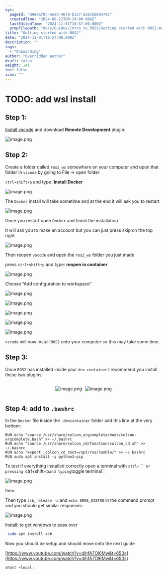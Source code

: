 ```yaml
---
sys:
  pageId: "89e0a78c-4e2b-4070-b327-d28cb0694742"
  createdTime: "2024-08-21T00:24:00.000Z"
  lastEditedTime: "2024-11-01T18:57:00.000Z"
  propFilepath: "docs/Guides/intro_to_ROS2/Getting started with ROS2.md"
title: "Getting started with ROS2"
date: "2024-11-01T18:57:00.000Z"
description: ""
tags:
  - "Onboarding"
author: "Overridden author"
draft: false
weight: 141
toc: false
icon: ""
---
```


# TODO: add wsl install

## Step 1:

[Install vscode](https://code.visualstudio.com/download) and download **Remote Development** plugin:

![image.png](https://prod-files-secure.s3.us-west-2.amazonaws.com/d518164a-d88e-44d1-a4ee-3adb3bd8bce0/efb52993-1881-4a40-b95e-6f020334f022/image.png?X-Amz-Algorithm=AWS4-HMAC-SHA256&X-Amz-Content-Sha256=UNSIGNED-PAYLOAD&X-Amz-Credential=ASIAZI2LB466ZWZCO5VK%2F20250419%2Fus-west-2%2Fs3%2Faws4_request&X-Amz-Date=20250419T021533Z&X-Amz-Expires=3600&X-Amz-Security-Token=IQoJb3JpZ2luX2VjEPr%2F%2F%2F%2F%2F%2F%2F%2F%2F%2FwEaCXVzLXdlc3QtMiJGMEQCIDiWj6oD89gNbzoxoqxLFv%2BZ8Gz4gA%2FO8isFXZFvrf5UAiAG81gkFWvckGMF4ADaJiTOQgIWK2yghdt8ejh9F6nFoiqIBAiD%2F%2F%2F%2F%2F%2F%2F%2F%2F%2F8BEAAaDDYzNzQyMzE4MzgwNSIM04s7%2F092gvzHA9b%2BKtwDO5MvpPhSGx8Sc6HwVpQ31zvm8Hd99H5OnN0u4D2zb4poSulYgZz8w%2BggNDQOzedFa%2Bff7g0WX9uVfFADh664wdedTbGSYcn6K5qvV8lnMdxUTbq99%2Brx5ZLCrthJb7MvTCS2fyJOVEgVBLyZrio5jx4z7JxljO4HPTQVlRget1HwknhKdhaHBZYKwTP07yRXsneIdNHhKkZgUn1YBMH%2FZfgNTBZaocTOGL02Vz2s3cwZ8lyIyj8%2FnZrBkTjZfeJIE2h58dVrm%2FIuBTsDk0s7HSMiN6h2w16VjfGqX6ZYXI5pzW6NDyE2em4Ap9eH%2Fz1kG4HwksLXWx%2Fb%2FmhWKCfn%2FBKQ665strvWcnH1Ouz7%2FKvSi1UFT58qBHQU74%2FJrNOOnjG6CkGj%2ByoZaRtQwG8rtzqzlPCiPfgNZGHSghk%2F4gtjzYQKjL4N2TChZQb%2FNoVuvx0vRN4WjY7a9Q%2BreU0WA6Hq1T5LPwms8bAu2l7e50RoHw3rbxTC8bFRTA1QdLeDB%2FGck6lXh%2FXVXAYzqWF1dghK5WCbjbWHm4EQHmR4Yk22ebhs6UGmJ%2B4UYcm7tE1oAwYmPlyDbIYN4AaYaB3U%2FsmB13LmKkWX7si2thPmqgmultCcAyDWW%2Bn9YAcw6YWMwAY6pgE4aDIvdr8A%2B2EptWymykPrufX4rdHdSAL5nRQ90joeBxYOGBg05pftHP%2F7unygkR%2F9GG4LlZ%2FhIsnBXz%2BGL2DQgyiWrdakI5WvXJjJ9Jn5pOf3nghlwIi38XAMtQtGljXO7wauE%2FYjt0LSMoVjYr%2F8eBBL%2BuJ9bBsuARSUWjAQiwU3IDKoGurQEFDq0O4gJjVx2kokoBPA1PaXqE35ZZMJqt47yJJ%2B&X-Amz-Signature=3b69d99962139a6c1b0b7ccd3f73eb3f85e313d247120cf83f826639d1d9c624&X-Amz-SignedHeaders=host&x-id=GetObject)

## Step 2:

Create a folder called `ros2_ws` somewhere on your computer and open that folder in `vscode` by going to File → open folder 

`ctrl+shift+p` and type: **Install Docker**

![image.png](https://prod-files-secure.s3.us-west-2.amazonaws.com/d518164a-d88e-44d1-a4ee-3adb3bd8bce0/2269dc0e-1cd5-47ff-bceb-c04ad9b2eab0/image.png?X-Amz-Algorithm=AWS4-HMAC-SHA256&X-Amz-Content-Sha256=UNSIGNED-PAYLOAD&X-Amz-Credential=ASIAZI2LB466ZWZCO5VK%2F20250419%2Fus-west-2%2Fs3%2Faws4_request&X-Amz-Date=20250419T021533Z&X-Amz-Expires=3600&X-Amz-Security-Token=IQoJb3JpZ2luX2VjEPr%2F%2F%2F%2F%2F%2F%2F%2F%2F%2FwEaCXVzLXdlc3QtMiJGMEQCIDiWj6oD89gNbzoxoqxLFv%2BZ8Gz4gA%2FO8isFXZFvrf5UAiAG81gkFWvckGMF4ADaJiTOQgIWK2yghdt8ejh9F6nFoiqIBAiD%2F%2F%2F%2F%2F%2F%2F%2F%2F%2F8BEAAaDDYzNzQyMzE4MzgwNSIM04s7%2F092gvzHA9b%2BKtwDO5MvpPhSGx8Sc6HwVpQ31zvm8Hd99H5OnN0u4D2zb4poSulYgZz8w%2BggNDQOzedFa%2Bff7g0WX9uVfFADh664wdedTbGSYcn6K5qvV8lnMdxUTbq99%2Brx5ZLCrthJb7MvTCS2fyJOVEgVBLyZrio5jx4z7JxljO4HPTQVlRget1HwknhKdhaHBZYKwTP07yRXsneIdNHhKkZgUn1YBMH%2FZfgNTBZaocTOGL02Vz2s3cwZ8lyIyj8%2FnZrBkTjZfeJIE2h58dVrm%2FIuBTsDk0s7HSMiN6h2w16VjfGqX6ZYXI5pzW6NDyE2em4Ap9eH%2Fz1kG4HwksLXWx%2Fb%2FmhWKCfn%2FBKQ665strvWcnH1Ouz7%2FKvSi1UFT58qBHQU74%2FJrNOOnjG6CkGj%2ByoZaRtQwG8rtzqzlPCiPfgNZGHSghk%2F4gtjzYQKjL4N2TChZQb%2FNoVuvx0vRN4WjY7a9Q%2BreU0WA6Hq1T5LPwms8bAu2l7e50RoHw3rbxTC8bFRTA1QdLeDB%2FGck6lXh%2FXVXAYzqWF1dghK5WCbjbWHm4EQHmR4Yk22ebhs6UGmJ%2B4UYcm7tE1oAwYmPlyDbIYN4AaYaB3U%2FsmB13LmKkWX7si2thPmqgmultCcAyDWW%2Bn9YAcw6YWMwAY6pgE4aDIvdr8A%2B2EptWymykPrufX4rdHdSAL5nRQ90joeBxYOGBg05pftHP%2F7unygkR%2F9GG4LlZ%2FhIsnBXz%2BGL2DQgyiWrdakI5WvXJjJ9Jn5pOf3nghlwIi38XAMtQtGljXO7wauE%2FYjt0LSMoVjYr%2F8eBBL%2BuJ9bBsuARSUWjAQiwU3IDKoGurQEFDq0O4gJjVx2kokoBPA1PaXqE35ZZMJqt47yJJ%2B&X-Amz-Signature=b4b40a29b004968fa7269237e4339bc2b3a3aacae7ff7c8ea1ef0fa6156ce018&X-Amz-SignedHeaders=host&x-id=GetObject)

The `Docker` install will take sometime and at the end it will ask you to restart

![image.png](https://prod-files-secure.s3.us-west-2.amazonaws.com/d518164a-d88e-44d1-a4ee-3adb3bd8bce0/ed233f78-be33-4b1f-b89c-9c346c0e961e/image.png?X-Amz-Algorithm=AWS4-HMAC-SHA256&X-Amz-Content-Sha256=UNSIGNED-PAYLOAD&X-Amz-Credential=ASIAZI2LB466ZWZCO5VK%2F20250419%2Fus-west-2%2Fs3%2Faws4_request&X-Amz-Date=20250419T021533Z&X-Amz-Expires=3600&X-Amz-Security-Token=IQoJb3JpZ2luX2VjEPr%2F%2F%2F%2F%2F%2F%2F%2F%2F%2FwEaCXVzLXdlc3QtMiJGMEQCIDiWj6oD89gNbzoxoqxLFv%2BZ8Gz4gA%2FO8isFXZFvrf5UAiAG81gkFWvckGMF4ADaJiTOQgIWK2yghdt8ejh9F6nFoiqIBAiD%2F%2F%2F%2F%2F%2F%2F%2F%2F%2F8BEAAaDDYzNzQyMzE4MzgwNSIM04s7%2F092gvzHA9b%2BKtwDO5MvpPhSGx8Sc6HwVpQ31zvm8Hd99H5OnN0u4D2zb4poSulYgZz8w%2BggNDQOzedFa%2Bff7g0WX9uVfFADh664wdedTbGSYcn6K5qvV8lnMdxUTbq99%2Brx5ZLCrthJb7MvTCS2fyJOVEgVBLyZrio5jx4z7JxljO4HPTQVlRget1HwknhKdhaHBZYKwTP07yRXsneIdNHhKkZgUn1YBMH%2FZfgNTBZaocTOGL02Vz2s3cwZ8lyIyj8%2FnZrBkTjZfeJIE2h58dVrm%2FIuBTsDk0s7HSMiN6h2w16VjfGqX6ZYXI5pzW6NDyE2em4Ap9eH%2Fz1kG4HwksLXWx%2Fb%2FmhWKCfn%2FBKQ665strvWcnH1Ouz7%2FKvSi1UFT58qBHQU74%2FJrNOOnjG6CkGj%2ByoZaRtQwG8rtzqzlPCiPfgNZGHSghk%2F4gtjzYQKjL4N2TChZQb%2FNoVuvx0vRN4WjY7a9Q%2BreU0WA6Hq1T5LPwms8bAu2l7e50RoHw3rbxTC8bFRTA1QdLeDB%2FGck6lXh%2FXVXAYzqWF1dghK5WCbjbWHm4EQHmR4Yk22ebhs6UGmJ%2B4UYcm7tE1oAwYmPlyDbIYN4AaYaB3U%2FsmB13LmKkWX7si2thPmqgmultCcAyDWW%2Bn9YAcw6YWMwAY6pgE4aDIvdr8A%2B2EptWymykPrufX4rdHdSAL5nRQ90joeBxYOGBg05pftHP%2F7unygkR%2F9GG4LlZ%2FhIsnBXz%2BGL2DQgyiWrdakI5WvXJjJ9Jn5pOf3nghlwIi38XAMtQtGljXO7wauE%2FYjt0LSMoVjYr%2F8eBBL%2BuJ9bBsuARSUWjAQiwU3IDKoGurQEFDq0O4gJjVx2kokoBPA1PaXqE35ZZMJqt47yJJ%2B&X-Amz-Signature=5b14ed0fc86e96c79b259dbb3ffe54fb00a51f1d984805eb0cbb9599a91921bd&X-Amz-SignedHeaders=host&x-id=GetObject)

Once you restart open `Docker` and finish the installation

It will ask you to make an account but you can just press skip on the top right

![image.png](https://prod-files-secure.s3.us-west-2.amazonaws.com/d518164a-d88e-44d1-a4ee-3adb3bd8bce0/21010ad9-1659-4fd9-9f59-9932a09b2a3d/image.png?X-Amz-Algorithm=AWS4-HMAC-SHA256&X-Amz-Content-Sha256=UNSIGNED-PAYLOAD&X-Amz-Credential=ASIAZI2LB466ZWZCO5VK%2F20250419%2Fus-west-2%2Fs3%2Faws4_request&X-Amz-Date=20250419T021533Z&X-Amz-Expires=3600&X-Amz-Security-Token=IQoJb3JpZ2luX2VjEPr%2F%2F%2F%2F%2F%2F%2F%2F%2F%2FwEaCXVzLXdlc3QtMiJGMEQCIDiWj6oD89gNbzoxoqxLFv%2BZ8Gz4gA%2FO8isFXZFvrf5UAiAG81gkFWvckGMF4ADaJiTOQgIWK2yghdt8ejh9F6nFoiqIBAiD%2F%2F%2F%2F%2F%2F%2F%2F%2F%2F8BEAAaDDYzNzQyMzE4MzgwNSIM04s7%2F092gvzHA9b%2BKtwDO5MvpPhSGx8Sc6HwVpQ31zvm8Hd99H5OnN0u4D2zb4poSulYgZz8w%2BggNDQOzedFa%2Bff7g0WX9uVfFADh664wdedTbGSYcn6K5qvV8lnMdxUTbq99%2Brx5ZLCrthJb7MvTCS2fyJOVEgVBLyZrio5jx4z7JxljO4HPTQVlRget1HwknhKdhaHBZYKwTP07yRXsneIdNHhKkZgUn1YBMH%2FZfgNTBZaocTOGL02Vz2s3cwZ8lyIyj8%2FnZrBkTjZfeJIE2h58dVrm%2FIuBTsDk0s7HSMiN6h2w16VjfGqX6ZYXI5pzW6NDyE2em4Ap9eH%2Fz1kG4HwksLXWx%2Fb%2FmhWKCfn%2FBKQ665strvWcnH1Ouz7%2FKvSi1UFT58qBHQU74%2FJrNOOnjG6CkGj%2ByoZaRtQwG8rtzqzlPCiPfgNZGHSghk%2F4gtjzYQKjL4N2TChZQb%2FNoVuvx0vRN4WjY7a9Q%2BreU0WA6Hq1T5LPwms8bAu2l7e50RoHw3rbxTC8bFRTA1QdLeDB%2FGck6lXh%2FXVXAYzqWF1dghK5WCbjbWHm4EQHmR4Yk22ebhs6UGmJ%2B4UYcm7tE1oAwYmPlyDbIYN4AaYaB3U%2FsmB13LmKkWX7si2thPmqgmultCcAyDWW%2Bn9YAcw6YWMwAY6pgE4aDIvdr8A%2B2EptWymykPrufX4rdHdSAL5nRQ90joeBxYOGBg05pftHP%2F7unygkR%2F9GG4LlZ%2FhIsnBXz%2BGL2DQgyiWrdakI5WvXJjJ9Jn5pOf3nghlwIi38XAMtQtGljXO7wauE%2FYjt0LSMoVjYr%2F8eBBL%2BuJ9bBsuARSUWjAQiwU3IDKoGurQEFDq0O4gJjVx2kokoBPA1PaXqE35ZZMJqt47yJJ%2B&X-Amz-Signature=a86135d1710afbf0f86c0c84da41d88c37700ba5737cb97b5ca14ee7d4665ca6&X-Amz-SignedHeaders=host&x-id=GetObject)

Then reopen `vscode` and open the `ros2_ws` folder you just made

press `ctrl+shift+p` and type: **reopen in container**

![image.png](https://prod-files-secure.s3.us-west-2.amazonaws.com/d518164a-d88e-44d1-a4ee-3adb3bd8bce0/4e93b8c2-41ad-488c-8095-c74205196118/image.png?X-Amz-Algorithm=AWS4-HMAC-SHA256&X-Amz-Content-Sha256=UNSIGNED-PAYLOAD&X-Amz-Credential=ASIAZI2LB466ZWZCO5VK%2F20250419%2Fus-west-2%2Fs3%2Faws4_request&X-Amz-Date=20250419T021533Z&X-Amz-Expires=3600&X-Amz-Security-Token=IQoJb3JpZ2luX2VjEPr%2F%2F%2F%2F%2F%2F%2F%2F%2F%2FwEaCXVzLXdlc3QtMiJGMEQCIDiWj6oD89gNbzoxoqxLFv%2BZ8Gz4gA%2FO8isFXZFvrf5UAiAG81gkFWvckGMF4ADaJiTOQgIWK2yghdt8ejh9F6nFoiqIBAiD%2F%2F%2F%2F%2F%2F%2F%2F%2F%2F8BEAAaDDYzNzQyMzE4MzgwNSIM04s7%2F092gvzHA9b%2BKtwDO5MvpPhSGx8Sc6HwVpQ31zvm8Hd99H5OnN0u4D2zb4poSulYgZz8w%2BggNDQOzedFa%2Bff7g0WX9uVfFADh664wdedTbGSYcn6K5qvV8lnMdxUTbq99%2Brx5ZLCrthJb7MvTCS2fyJOVEgVBLyZrio5jx4z7JxljO4HPTQVlRget1HwknhKdhaHBZYKwTP07yRXsneIdNHhKkZgUn1YBMH%2FZfgNTBZaocTOGL02Vz2s3cwZ8lyIyj8%2FnZrBkTjZfeJIE2h58dVrm%2FIuBTsDk0s7HSMiN6h2w16VjfGqX6ZYXI5pzW6NDyE2em4Ap9eH%2Fz1kG4HwksLXWx%2Fb%2FmhWKCfn%2FBKQ665strvWcnH1Ouz7%2FKvSi1UFT58qBHQU74%2FJrNOOnjG6CkGj%2ByoZaRtQwG8rtzqzlPCiPfgNZGHSghk%2F4gtjzYQKjL4N2TChZQb%2FNoVuvx0vRN4WjY7a9Q%2BreU0WA6Hq1T5LPwms8bAu2l7e50RoHw3rbxTC8bFRTA1QdLeDB%2FGck6lXh%2FXVXAYzqWF1dghK5WCbjbWHm4EQHmR4Yk22ebhs6UGmJ%2B4UYcm7tE1oAwYmPlyDbIYN4AaYaB3U%2FsmB13LmKkWX7si2thPmqgmultCcAyDWW%2Bn9YAcw6YWMwAY6pgE4aDIvdr8A%2B2EptWymykPrufX4rdHdSAL5nRQ90joeBxYOGBg05pftHP%2F7unygkR%2F9GG4LlZ%2FhIsnBXz%2BGL2DQgyiWrdakI5WvXJjJ9Jn5pOf3nghlwIi38XAMtQtGljXO7wauE%2FYjt0LSMoVjYr%2F8eBBL%2BuJ9bBsuARSUWjAQiwU3IDKoGurQEFDq0O4gJjVx2kokoBPA1PaXqE35ZZMJqt47yJJ%2B&X-Amz-Signature=e64a59ddf5db44965f89f7b4abf372bd95be2c09299b71dcbc1bc35220ef6f30&X-Amz-SignedHeaders=host&x-id=GetObject)

Choose “Add configuration to workspace”

![image.png](https://prod-files-secure.s3.us-west-2.amazonaws.com/d518164a-d88e-44d1-a4ee-3adb3bd8bce0/9560b282-5060-4989-ba37-97e7b2c22476/image.png?X-Amz-Algorithm=AWS4-HMAC-SHA256&X-Amz-Content-Sha256=UNSIGNED-PAYLOAD&X-Amz-Credential=ASIAZI2LB466ZWZCO5VK%2F20250419%2Fus-west-2%2Fs3%2Faws4_request&X-Amz-Date=20250419T021533Z&X-Amz-Expires=3600&X-Amz-Security-Token=IQoJb3JpZ2luX2VjEPr%2F%2F%2F%2F%2F%2F%2F%2F%2F%2FwEaCXVzLXdlc3QtMiJGMEQCIDiWj6oD89gNbzoxoqxLFv%2BZ8Gz4gA%2FO8isFXZFvrf5UAiAG81gkFWvckGMF4ADaJiTOQgIWK2yghdt8ejh9F6nFoiqIBAiD%2F%2F%2F%2F%2F%2F%2F%2F%2F%2F8BEAAaDDYzNzQyMzE4MzgwNSIM04s7%2F092gvzHA9b%2BKtwDO5MvpPhSGx8Sc6HwVpQ31zvm8Hd99H5OnN0u4D2zb4poSulYgZz8w%2BggNDQOzedFa%2Bff7g0WX9uVfFADh664wdedTbGSYcn6K5qvV8lnMdxUTbq99%2Brx5ZLCrthJb7MvTCS2fyJOVEgVBLyZrio5jx4z7JxljO4HPTQVlRget1HwknhKdhaHBZYKwTP07yRXsneIdNHhKkZgUn1YBMH%2FZfgNTBZaocTOGL02Vz2s3cwZ8lyIyj8%2FnZrBkTjZfeJIE2h58dVrm%2FIuBTsDk0s7HSMiN6h2w16VjfGqX6ZYXI5pzW6NDyE2em4Ap9eH%2Fz1kG4HwksLXWx%2Fb%2FmhWKCfn%2FBKQ665strvWcnH1Ouz7%2FKvSi1UFT58qBHQU74%2FJrNOOnjG6CkGj%2ByoZaRtQwG8rtzqzlPCiPfgNZGHSghk%2F4gtjzYQKjL4N2TChZQb%2FNoVuvx0vRN4WjY7a9Q%2BreU0WA6Hq1T5LPwms8bAu2l7e50RoHw3rbxTC8bFRTA1QdLeDB%2FGck6lXh%2FXVXAYzqWF1dghK5WCbjbWHm4EQHmR4Yk22ebhs6UGmJ%2B4UYcm7tE1oAwYmPlyDbIYN4AaYaB3U%2FsmB13LmKkWX7si2thPmqgmultCcAyDWW%2Bn9YAcw6YWMwAY6pgE4aDIvdr8A%2B2EptWymykPrufX4rdHdSAL5nRQ90joeBxYOGBg05pftHP%2F7unygkR%2F9GG4LlZ%2FhIsnBXz%2BGL2DQgyiWrdakI5WvXJjJ9Jn5pOf3nghlwIi38XAMtQtGljXO7wauE%2FYjt0LSMoVjYr%2F8eBBL%2BuJ9bBsuARSUWjAQiwU3IDKoGurQEFDq0O4gJjVx2kokoBPA1PaXqE35ZZMJqt47yJJ%2B&X-Amz-Signature=8d69923cd9bff22b6abd67100ca1dd8cc40c831d4dedf1247e56c53e2bd3a9d7&X-Amz-SignedHeaders=host&x-id=GetObject)

![image.png](https://prod-files-secure.s3.us-west-2.amazonaws.com/d518164a-d88e-44d1-a4ee-3adb3bd8bce0/2ee63f81-886b-48e8-a553-dc6e5eac99e4/image.png?X-Amz-Algorithm=AWS4-HMAC-SHA256&X-Amz-Content-Sha256=UNSIGNED-PAYLOAD&X-Amz-Credential=ASIAZI2LB466ZWZCO5VK%2F20250419%2Fus-west-2%2Fs3%2Faws4_request&X-Amz-Date=20250419T021533Z&X-Amz-Expires=3600&X-Amz-Security-Token=IQoJb3JpZ2luX2VjEPr%2F%2F%2F%2F%2F%2F%2F%2F%2F%2FwEaCXVzLXdlc3QtMiJGMEQCIDiWj6oD89gNbzoxoqxLFv%2BZ8Gz4gA%2FO8isFXZFvrf5UAiAG81gkFWvckGMF4ADaJiTOQgIWK2yghdt8ejh9F6nFoiqIBAiD%2F%2F%2F%2F%2F%2F%2F%2F%2F%2F8BEAAaDDYzNzQyMzE4MzgwNSIM04s7%2F092gvzHA9b%2BKtwDO5MvpPhSGx8Sc6HwVpQ31zvm8Hd99H5OnN0u4D2zb4poSulYgZz8w%2BggNDQOzedFa%2Bff7g0WX9uVfFADh664wdedTbGSYcn6K5qvV8lnMdxUTbq99%2Brx5ZLCrthJb7MvTCS2fyJOVEgVBLyZrio5jx4z7JxljO4HPTQVlRget1HwknhKdhaHBZYKwTP07yRXsneIdNHhKkZgUn1YBMH%2FZfgNTBZaocTOGL02Vz2s3cwZ8lyIyj8%2FnZrBkTjZfeJIE2h58dVrm%2FIuBTsDk0s7HSMiN6h2w16VjfGqX6ZYXI5pzW6NDyE2em4Ap9eH%2Fz1kG4HwksLXWx%2Fb%2FmhWKCfn%2FBKQ665strvWcnH1Ouz7%2FKvSi1UFT58qBHQU74%2FJrNOOnjG6CkGj%2ByoZaRtQwG8rtzqzlPCiPfgNZGHSghk%2F4gtjzYQKjL4N2TChZQb%2FNoVuvx0vRN4WjY7a9Q%2BreU0WA6Hq1T5LPwms8bAu2l7e50RoHw3rbxTC8bFRTA1QdLeDB%2FGck6lXh%2FXVXAYzqWF1dghK5WCbjbWHm4EQHmR4Yk22ebhs6UGmJ%2B4UYcm7tE1oAwYmPlyDbIYN4AaYaB3U%2FsmB13LmKkWX7si2thPmqgmultCcAyDWW%2Bn9YAcw6YWMwAY6pgE4aDIvdr8A%2B2EptWymykPrufX4rdHdSAL5nRQ90joeBxYOGBg05pftHP%2F7unygkR%2F9GG4LlZ%2FhIsnBXz%2BGL2DQgyiWrdakI5WvXJjJ9Jn5pOf3nghlwIi38XAMtQtGljXO7wauE%2FYjt0LSMoVjYr%2F8eBBL%2BuJ9bBsuARSUWjAQiwU3IDKoGurQEFDq0O4gJjVx2kokoBPA1PaXqE35ZZMJqt47yJJ%2B&X-Amz-Signature=a488b378c4d0969ed3c17535a339fd2602dca7500315f61f909dd3ed0886943b&X-Amz-SignedHeaders=host&x-id=GetObject)

![image.png](https://prod-files-secure.s3.us-west-2.amazonaws.com/d518164a-d88e-44d1-a4ee-3adb3bd8bce0/ae1580b2-b048-407e-aed9-b584224a7a04/image.png?X-Amz-Algorithm=AWS4-HMAC-SHA256&X-Amz-Content-Sha256=UNSIGNED-PAYLOAD&X-Amz-Credential=ASIAZI2LB466ZWZCO5VK%2F20250419%2Fus-west-2%2Fs3%2Faws4_request&X-Amz-Date=20250419T021533Z&X-Amz-Expires=3600&X-Amz-Security-Token=IQoJb3JpZ2luX2VjEPr%2F%2F%2F%2F%2F%2F%2F%2F%2F%2FwEaCXVzLXdlc3QtMiJGMEQCIDiWj6oD89gNbzoxoqxLFv%2BZ8Gz4gA%2FO8isFXZFvrf5UAiAG81gkFWvckGMF4ADaJiTOQgIWK2yghdt8ejh9F6nFoiqIBAiD%2F%2F%2F%2F%2F%2F%2F%2F%2F%2F8BEAAaDDYzNzQyMzE4MzgwNSIM04s7%2F092gvzHA9b%2BKtwDO5MvpPhSGx8Sc6HwVpQ31zvm8Hd99H5OnN0u4D2zb4poSulYgZz8w%2BggNDQOzedFa%2Bff7g0WX9uVfFADh664wdedTbGSYcn6K5qvV8lnMdxUTbq99%2Brx5ZLCrthJb7MvTCS2fyJOVEgVBLyZrio5jx4z7JxljO4HPTQVlRget1HwknhKdhaHBZYKwTP07yRXsneIdNHhKkZgUn1YBMH%2FZfgNTBZaocTOGL02Vz2s3cwZ8lyIyj8%2FnZrBkTjZfeJIE2h58dVrm%2FIuBTsDk0s7HSMiN6h2w16VjfGqX6ZYXI5pzW6NDyE2em4Ap9eH%2Fz1kG4HwksLXWx%2Fb%2FmhWKCfn%2FBKQ665strvWcnH1Ouz7%2FKvSi1UFT58qBHQU74%2FJrNOOnjG6CkGj%2ByoZaRtQwG8rtzqzlPCiPfgNZGHSghk%2F4gtjzYQKjL4N2TChZQb%2FNoVuvx0vRN4WjY7a9Q%2BreU0WA6Hq1T5LPwms8bAu2l7e50RoHw3rbxTC8bFRTA1QdLeDB%2FGck6lXh%2FXVXAYzqWF1dghK5WCbjbWHm4EQHmR4Yk22ebhs6UGmJ%2B4UYcm7tE1oAwYmPlyDbIYN4AaYaB3U%2FsmB13LmKkWX7si2thPmqgmultCcAyDWW%2Bn9YAcw6YWMwAY6pgE4aDIvdr8A%2B2EptWymykPrufX4rdHdSAL5nRQ90joeBxYOGBg05pftHP%2F7unygkR%2F9GG4LlZ%2FhIsnBXz%2BGL2DQgyiWrdakI5WvXJjJ9Jn5pOf3nghlwIi38XAMtQtGljXO7wauE%2FYjt0LSMoVjYr%2F8eBBL%2BuJ9bBsuARSUWjAQiwU3IDKoGurQEFDq0O4gJjVx2kokoBPA1PaXqE35ZZMJqt47yJJ%2B&X-Amz-Signature=5fc540c4845e14e80d61b948766be6347359fde4ca0b48742edc0ef80aa326c6&X-Amz-SignedHeaders=host&x-id=GetObject)

![image.png](https://prod-files-secure.s3.us-west-2.amazonaws.com/d518164a-d88e-44d1-a4ee-3adb3bd8bce0/53255b28-f75e-430f-b9e3-c0ac8577e42b/image.png?X-Amz-Algorithm=AWS4-HMAC-SHA256&X-Amz-Content-Sha256=UNSIGNED-PAYLOAD&X-Amz-Credential=ASIAZI2LB466ZWZCO5VK%2F20250419%2Fus-west-2%2Fs3%2Faws4_request&X-Amz-Date=20250419T021533Z&X-Amz-Expires=3600&X-Amz-Security-Token=IQoJb3JpZ2luX2VjEPr%2F%2F%2F%2F%2F%2F%2F%2F%2F%2FwEaCXVzLXdlc3QtMiJGMEQCIDiWj6oD89gNbzoxoqxLFv%2BZ8Gz4gA%2FO8isFXZFvrf5UAiAG81gkFWvckGMF4ADaJiTOQgIWK2yghdt8ejh9F6nFoiqIBAiD%2F%2F%2F%2F%2F%2F%2F%2F%2F%2F8BEAAaDDYzNzQyMzE4MzgwNSIM04s7%2F092gvzHA9b%2BKtwDO5MvpPhSGx8Sc6HwVpQ31zvm8Hd99H5OnN0u4D2zb4poSulYgZz8w%2BggNDQOzedFa%2Bff7g0WX9uVfFADh664wdedTbGSYcn6K5qvV8lnMdxUTbq99%2Brx5ZLCrthJb7MvTCS2fyJOVEgVBLyZrio5jx4z7JxljO4HPTQVlRget1HwknhKdhaHBZYKwTP07yRXsneIdNHhKkZgUn1YBMH%2FZfgNTBZaocTOGL02Vz2s3cwZ8lyIyj8%2FnZrBkTjZfeJIE2h58dVrm%2FIuBTsDk0s7HSMiN6h2w16VjfGqX6ZYXI5pzW6NDyE2em4Ap9eH%2Fz1kG4HwksLXWx%2Fb%2FmhWKCfn%2FBKQ665strvWcnH1Ouz7%2FKvSi1UFT58qBHQU74%2FJrNOOnjG6CkGj%2ByoZaRtQwG8rtzqzlPCiPfgNZGHSghk%2F4gtjzYQKjL4N2TChZQb%2FNoVuvx0vRN4WjY7a9Q%2BreU0WA6Hq1T5LPwms8bAu2l7e50RoHw3rbxTC8bFRTA1QdLeDB%2FGck6lXh%2FXVXAYzqWF1dghK5WCbjbWHm4EQHmR4Yk22ebhs6UGmJ%2B4UYcm7tE1oAwYmPlyDbIYN4AaYaB3U%2FsmB13LmKkWX7si2thPmqgmultCcAyDWW%2Bn9YAcw6YWMwAY6pgE4aDIvdr8A%2B2EptWymykPrufX4rdHdSAL5nRQ90joeBxYOGBg05pftHP%2F7unygkR%2F9GG4LlZ%2FhIsnBXz%2BGL2DQgyiWrdakI5WvXJjJ9Jn5pOf3nghlwIi38XAMtQtGljXO7wauE%2FYjt0LSMoVjYr%2F8eBBL%2BuJ9bBsuARSUWjAQiwU3IDKoGurQEFDq0O4gJjVx2kokoBPA1PaXqE35ZZMJqt47yJJ%2B&X-Amz-Signature=f07bd9afc9a5a663ae1c25c22e2c860f77b17e721f82200dae213c2485a9788d&X-Amz-SignedHeaders=host&x-id=GetObject)

![image.png](https://prod-files-secure.s3.us-west-2.amazonaws.com/d518164a-d88e-44d1-a4ee-3adb3bd8bce0/7c562767-5af9-4ffb-97d1-327bcdf4ee00/image.png?X-Amz-Algorithm=AWS4-HMAC-SHA256&X-Amz-Content-Sha256=UNSIGNED-PAYLOAD&X-Amz-Credential=ASIAZI2LB466ZWZCO5VK%2F20250419%2Fus-west-2%2Fs3%2Faws4_request&X-Amz-Date=20250419T021533Z&X-Amz-Expires=3600&X-Amz-Security-Token=IQoJb3JpZ2luX2VjEPr%2F%2F%2F%2F%2F%2F%2F%2F%2F%2FwEaCXVzLXdlc3QtMiJGMEQCIDiWj6oD89gNbzoxoqxLFv%2BZ8Gz4gA%2FO8isFXZFvrf5UAiAG81gkFWvckGMF4ADaJiTOQgIWK2yghdt8ejh9F6nFoiqIBAiD%2F%2F%2F%2F%2F%2F%2F%2F%2F%2F8BEAAaDDYzNzQyMzE4MzgwNSIM04s7%2F092gvzHA9b%2BKtwDO5MvpPhSGx8Sc6HwVpQ31zvm8Hd99H5OnN0u4D2zb4poSulYgZz8w%2BggNDQOzedFa%2Bff7g0WX9uVfFADh664wdedTbGSYcn6K5qvV8lnMdxUTbq99%2Brx5ZLCrthJb7MvTCS2fyJOVEgVBLyZrio5jx4z7JxljO4HPTQVlRget1HwknhKdhaHBZYKwTP07yRXsneIdNHhKkZgUn1YBMH%2FZfgNTBZaocTOGL02Vz2s3cwZ8lyIyj8%2FnZrBkTjZfeJIE2h58dVrm%2FIuBTsDk0s7HSMiN6h2w16VjfGqX6ZYXI5pzW6NDyE2em4Ap9eH%2Fz1kG4HwksLXWx%2Fb%2FmhWKCfn%2FBKQ665strvWcnH1Ouz7%2FKvSi1UFT58qBHQU74%2FJrNOOnjG6CkGj%2ByoZaRtQwG8rtzqzlPCiPfgNZGHSghk%2F4gtjzYQKjL4N2TChZQb%2FNoVuvx0vRN4WjY7a9Q%2BreU0WA6Hq1T5LPwms8bAu2l7e50RoHw3rbxTC8bFRTA1QdLeDB%2FGck6lXh%2FXVXAYzqWF1dghK5WCbjbWHm4EQHmR4Yk22ebhs6UGmJ%2B4UYcm7tE1oAwYmPlyDbIYN4AaYaB3U%2FsmB13LmKkWX7si2thPmqgmultCcAyDWW%2Bn9YAcw6YWMwAY6pgE4aDIvdr8A%2B2EptWymykPrufX4rdHdSAL5nRQ90joeBxYOGBg05pftHP%2F7unygkR%2F9GG4LlZ%2FhIsnBXz%2BGL2DQgyiWrdakI5WvXJjJ9Jn5pOf3nghlwIi38XAMtQtGljXO7wauE%2FYjt0LSMoVjYr%2F8eBBL%2BuJ9bBsuARSUWjAQiwU3IDKoGurQEFDq0O4gJjVx2kokoBPA1PaXqE35ZZMJqt47yJJ%2B&X-Amz-Signature=f86ecfea467b1e014fcfd745f345f95c0b0bec35f2a425148240ae332e302fe7&X-Amz-SignedHeaders=host&x-id=GetObject)

`vscode` will now install `ROS2` onto your computer so this may take some time.

## Step 3:

Once `ROS2` has installed inside your `dev-container` I recommend you install these two plugins:

<div style="display: flex;flex-direction: row; column-gap:10px; max-width: 630px;justify-content: center;">
<div>

![image.png](https://prod-files-secure.s3.us-west-2.amazonaws.com/d518164a-d88e-44d1-a4ee-3adb3bd8bce0/3fc3d550-5a54-4ba1-ba6b-faa01cdb7369/image.png?X-Amz-Algorithm=AWS4-HMAC-SHA256&X-Amz-Content-Sha256=UNSIGNED-PAYLOAD&X-Amz-Credential=ASIAZI2LB466QZNJ4PHZ%2F20250419%2Fus-west-2%2Fs3%2Faws4_request&X-Amz-Date=20250419T021547Z&X-Amz-Expires=3600&X-Amz-Security-Token=IQoJb3JpZ2luX2VjEPr%2F%2F%2F%2F%2F%2F%2F%2F%2F%2FwEaCXVzLXdlc3QtMiJIMEYCIQD84kCo4HQr5wQS5ErIRaCi8nWKblYagI%2FYvWnqyhuD4wIhAJnxeucBNqoabZmqlAolCuQZUUlHssUy40qtCksj5c88KogECIP%2F%2F%2F%2F%2F%2F%2F%2F%2F%2FwEQABoMNjM3NDIzMTgzODA1IgyoYm04gIrVB87HWRAq3AMVimCnZX8PFtNQnhi7M8HtigP8xubPJ7QjD3Y0XxW63XsiwFCpWY7pBx1HeqHX2Fj0SeWTJdiLt6cYVhWDzRY3UkuaTIgBJgzzzcV90kaKgYZRaovpMfM7EBz2CnNXFAB2H4KZi2RFrEnMEB8POkveaqO3kzB9c11FY8oz1COFxOGG0weWxZ4pAENdr3hr%2B8ewH%2BZZLqKhl3KGgiNQXUpagBFs9JjQBivzDax7M7IBellsFEau52PHLgkmrcFLWzX9vsaKdYtCyi8XMUocwW7peHFzszjTi4wUNnjM0bM6o6LISTfqha9suudnOzC4Z1%2B1r7EyOg%2Fle5Zv7DbUXIupMfxz7Q79O%2B59%2BIbZhceG7FbW3Jenhd3%2BLBhLBrZE6yiQRWjMu11IKfaNkCj3whKAUWLJb5tjSCNZv9b1fZm2TCeqZndkNEir3ymsGnSGk%2FU%2BcUQJeKKuCbyoZVElGRHtwwfz3K7sQp904F%2FQl5upVsu7d1%2BpGsVJpq%2FhmsVXWdrA7gpoiEHOKNKFNKPJKRVtWuEHDW2TMsY%2FVzjxvgUD2NIoYsYjsKBzcRXXGtd5xFVc4lT7s%2BihbYVcbOH%2BXorKeYYMv2IOaWmi8fgaJ7hY6Qrcv63HBABiaYMjoTDnhYzABjqkAX9382fVShq%2B0XGB1RPIWKGctV9uAsaM951CrPfM%2FfV6xr%2FhvQEedAA5kfdIbJGEJao5VdM%2BSd18JFr9APsb%2BVbsogy7XoZIkEmTEMdjcwDrD9CMlnh1tbIIruGunpye5O%2FOKRbXCne0SWdNn8jzsmF4hPmPEbQMZ0y%2F6nK%2FWBEpzW0acCDwU8XDw5zdvON0zazOWYdWI0UMvzJ4sqBgFAFo9Dau&X-Amz-Signature=7eb0d568ca7b9c5d15fe8635e0d08f439fccb83596c1f0b115b59224dcbfd4a2&X-Amz-SignedHeaders=host&x-id=GetObject)

</div>
<div>

![image.png](https://prod-files-secure.s3.us-west-2.amazonaws.com/d518164a-d88e-44d1-a4ee-3adb3bd8bce0/d994cc66-13c2-4093-a5a3-f84cf4601a82/image.png?X-Amz-Algorithm=AWS4-HMAC-SHA256&X-Amz-Content-Sha256=UNSIGNED-PAYLOAD&X-Amz-Credential=ASIAZI2LB466VOLEDP5Z%2F20250419%2Fus-west-2%2Fs3%2Faws4_request&X-Amz-Date=20250419T021548Z&X-Amz-Expires=3600&X-Amz-Security-Token=IQoJb3JpZ2luX2VjEPr%2F%2F%2F%2F%2F%2F%2F%2F%2F%2FwEaCXVzLXdlc3QtMiJIMEYCIQDOEgyzyap1bVJTyXWmhUTo9cWE0iFK8y3eadn3ne%2BLcgIhAKaLbPJcqWJC6X1Rp9DnKOY0ZVla2QAX4xLUdnZ3KqsZKogECIP%2F%2F%2F%2F%2F%2F%2F%2F%2F%2FwEQABoMNjM3NDIzMTgzODA1Igy19ZKhlqgK3ydYKuYq3AMrodVVMgjjr3qwJveN5087TG8oEJC2U7%2BL1u45VG%2BIHoFmK6ItKNheff21lZXkU%2F2ZYa%2FRy3gsf71b7hL8yk1BZlH%2FITMOhJYPCmxlO1LXUk1%2Bxkn%2BMSYcWxG5kA4%2FhPz5pMLHjUtrSUMAN8Web5jZFlBzpMlPoR1m9CisKifl58mPpIeo%2FNbDCGtzAXGPqARKCdS67yVXyRIu6l9toH5Czxem78PUjtyyqFS6MaRIRrbIsrGWKr2i2xcZ1SDmK3uLYY4AsyhSsGwUnDO3xsSog1SLHyEzRTQCHxfMUIN497UjJMuUR0C8KsUMjMUPMFUC7loUa8mdu3%2BTB8p7%2B%2BLcBpH%2BmACtwEmzpelgrDt9HsTjTwlVYy9wlAOn64U%2FWCVyDQSAJwVOtTDi0SRVUUqJrnNCqrmvh%2F%2BjPyKorJLcQZnLRKPczWErws9R3YljGAhqdphMDbsJ%2BT7uUuBnHwfd4tn8LBHJBpVloFXxMSVTKAEtpje1U%2BUqVEJls6%2BpY0xcXUhTJKFGrLEIOG5TX7guEwibkGogVZuDkjN9OwNBbDI85axTCIja9YbTF43tEqsG5WiUACROZ%2FIdqOlEAnXfAkP5VEQY%2FoR1ppXj69NFrWhTZ3myk3YTiGgEBjDkhYzABjqkATLQMwV%2FChupbn%2BvrcI4kiKFdwfcheF7%2FGPtBWHjkK0qFXDXriRrrUCQ0QbFkG%2FkPE0BDC2zB7p7jBPkvIOJIxB0HfveqUajnGACc6NncD4TQd%2FEbzc2IbcT9%2BqfGfHtfz17akAk3469gah9oB%2BMtVt1KoXidPBSwsOMvAO47JnOsMZL%2F41Y2ueEtqcu68QFuiF52FNQ1fGnDZBdByMGYo5Hlb6s&X-Amz-Signature=41c9063ed4a0f473d9038b9b6dc603b3a66d204ff835acb52320d2a2efdd5ed7&X-Amz-SignedHeaders=host&x-id=GetObject)

</div>
</div>

## Step 4: add to `.bashrc`

In the `Docker` file inside the `.devcontainer` folder add this line at the very bottom: 

```docker
RUN echo "source /usr/share/colcon_argcomplete/hook/colcon-argcomplete.bash" >> ~/.bashrc
RUN echo "source /usr/share/colcon_cd/function/colcon_cd.sh" >> ~/.bashrc
RUN echo "export _colcon_cd_root=/opt/ros/humble/" >> ~/.bashrc
RUN sudo apt install -y python3-pip 
```

To test if everything installed correctly open a terminal with `ctrl+`` or pressing `ctrl+shift+p` and typing `toggle terminal`:

![image.png](https://prod-files-secure.s3.us-west-2.amazonaws.com/d518164a-d88e-44d1-a4ee-3adb3bd8bce0/6a4943d8-b04e-4c02-9a58-775f3384d1a5/image.png?X-Amz-Algorithm=AWS4-HMAC-SHA256&X-Amz-Content-Sha256=UNSIGNED-PAYLOAD&X-Amz-Credential=ASIAZI2LB466ZWZCO5VK%2F20250419%2Fus-west-2%2Fs3%2Faws4_request&X-Amz-Date=20250419T021533Z&X-Amz-Expires=3600&X-Amz-Security-Token=IQoJb3JpZ2luX2VjEPr%2F%2F%2F%2F%2F%2F%2F%2F%2F%2FwEaCXVzLXdlc3QtMiJGMEQCIDiWj6oD89gNbzoxoqxLFv%2BZ8Gz4gA%2FO8isFXZFvrf5UAiAG81gkFWvckGMF4ADaJiTOQgIWK2yghdt8ejh9F6nFoiqIBAiD%2F%2F%2F%2F%2F%2F%2F%2F%2F%2F8BEAAaDDYzNzQyMzE4MzgwNSIM04s7%2F092gvzHA9b%2BKtwDO5MvpPhSGx8Sc6HwVpQ31zvm8Hd99H5OnN0u4D2zb4poSulYgZz8w%2BggNDQOzedFa%2Bff7g0WX9uVfFADh664wdedTbGSYcn6K5qvV8lnMdxUTbq99%2Brx5ZLCrthJb7MvTCS2fyJOVEgVBLyZrio5jx4z7JxljO4HPTQVlRget1HwknhKdhaHBZYKwTP07yRXsneIdNHhKkZgUn1YBMH%2FZfgNTBZaocTOGL02Vz2s3cwZ8lyIyj8%2FnZrBkTjZfeJIE2h58dVrm%2FIuBTsDk0s7HSMiN6h2w16VjfGqX6ZYXI5pzW6NDyE2em4Ap9eH%2Fz1kG4HwksLXWx%2Fb%2FmhWKCfn%2FBKQ665strvWcnH1Ouz7%2FKvSi1UFT58qBHQU74%2FJrNOOnjG6CkGj%2ByoZaRtQwG8rtzqzlPCiPfgNZGHSghk%2F4gtjzYQKjL4N2TChZQb%2FNoVuvx0vRN4WjY7a9Q%2BreU0WA6Hq1T5LPwms8bAu2l7e50RoHw3rbxTC8bFRTA1QdLeDB%2FGck6lXh%2FXVXAYzqWF1dghK5WCbjbWHm4EQHmR4Yk22ebhs6UGmJ%2B4UYcm7tE1oAwYmPlyDbIYN4AaYaB3U%2FsmB13LmKkWX7si2thPmqgmultCcAyDWW%2Bn9YAcw6YWMwAY6pgE4aDIvdr8A%2B2EptWymykPrufX4rdHdSAL5nRQ90joeBxYOGBg05pftHP%2F7unygkR%2F9GG4LlZ%2FhIsnBXz%2BGL2DQgyiWrdakI5WvXJjJ9Jn5pOf3nghlwIi38XAMtQtGljXO7wauE%2FYjt0LSMoVjYr%2F8eBBL%2BuJ9bBsuARSUWjAQiwU3IDKoGurQEFDq0O4gJjVx2kokoBPA1PaXqE35ZZMJqt47yJJ%2B&X-Amz-Signature=2c6cc73d87eeebd2538c60f0a882685c0c7d0f1642b07b27850aa6a0fa78c336&X-Amz-SignedHeaders=host&x-id=GetObject)

then 

Then type `lsb_release -a` and `echo $ROS_DISTRO` in the command prompt and you should get similar responses:

![image.png](https://prod-files-secure.s3.us-west-2.amazonaws.com/d518164a-d88e-44d1-a4ee-3adb3bd8bce0/3e635dec-a805-4e85-8b9e-d000e5b71a4e/image.png?X-Amz-Algorithm=AWS4-HMAC-SHA256&X-Amz-Content-Sha256=UNSIGNED-PAYLOAD&X-Amz-Credential=ASIAZI2LB466ZWZCO5VK%2F20250419%2Fus-west-2%2Fs3%2Faws4_request&X-Amz-Date=20250419T021533Z&X-Amz-Expires=3600&X-Amz-Security-Token=IQoJb3JpZ2luX2VjEPr%2F%2F%2F%2F%2F%2F%2F%2F%2F%2FwEaCXVzLXdlc3QtMiJGMEQCIDiWj6oD89gNbzoxoqxLFv%2BZ8Gz4gA%2FO8isFXZFvrf5UAiAG81gkFWvckGMF4ADaJiTOQgIWK2yghdt8ejh9F6nFoiqIBAiD%2F%2F%2F%2F%2F%2F%2F%2F%2F%2F8BEAAaDDYzNzQyMzE4MzgwNSIM04s7%2F092gvzHA9b%2BKtwDO5MvpPhSGx8Sc6HwVpQ31zvm8Hd99H5OnN0u4D2zb4poSulYgZz8w%2BggNDQOzedFa%2Bff7g0WX9uVfFADh664wdedTbGSYcn6K5qvV8lnMdxUTbq99%2Brx5ZLCrthJb7MvTCS2fyJOVEgVBLyZrio5jx4z7JxljO4HPTQVlRget1HwknhKdhaHBZYKwTP07yRXsneIdNHhKkZgUn1YBMH%2FZfgNTBZaocTOGL02Vz2s3cwZ8lyIyj8%2FnZrBkTjZfeJIE2h58dVrm%2FIuBTsDk0s7HSMiN6h2w16VjfGqX6ZYXI5pzW6NDyE2em4Ap9eH%2Fz1kG4HwksLXWx%2Fb%2FmhWKCfn%2FBKQ665strvWcnH1Ouz7%2FKvSi1UFT58qBHQU74%2FJrNOOnjG6CkGj%2ByoZaRtQwG8rtzqzlPCiPfgNZGHSghk%2F4gtjzYQKjL4N2TChZQb%2FNoVuvx0vRN4WjY7a9Q%2BreU0WA6Hq1T5LPwms8bAu2l7e50RoHw3rbxTC8bFRTA1QdLeDB%2FGck6lXh%2FXVXAYzqWF1dghK5WCbjbWHm4EQHmR4Yk22ebhs6UGmJ%2B4UYcm7tE1oAwYmPlyDbIYN4AaYaB3U%2FsmB13LmKkWX7si2thPmqgmultCcAyDWW%2Bn9YAcw6YWMwAY6pgE4aDIvdr8A%2B2EptWymykPrufX4rdHdSAL5nRQ90joeBxYOGBg05pftHP%2F7unygkR%2F9GG4LlZ%2FhIsnBXz%2BGL2DQgyiWrdakI5WvXJjJ9Jn5pOf3nghlwIi38XAMtQtGljXO7wauE%2FYjt0LSMoVjYr%2F8eBBL%2BuJ9bBsuARSUWjAQiwU3IDKoGurQEFDq0O4gJjVx2kokoBPA1PaXqE35ZZMJqt47yJJ%2B&X-Amz-Signature=f4ce4c6c98e349690491a0f08dfe6631d27256761e813f489a41a3507df39f4e&X-Amz-SignedHeaders=host&x-id=GetObject)

Install:  to get windows to pass over

```bash
 sudo apt install xcb
```

Now you should be setup and should move onto the next guide 

[https://www.youtube.com/watch?v=dihfA7Ol6Mw&t=650s](https://www.youtube.com/watch?v=dihfA7Ol6Mw&t=650s)

```python
xhost +local:
```
